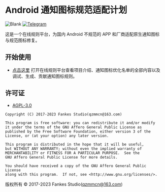 # Android 通知图标规范适配计划

![Blank](https://img.shields.io/badge/license-AGPL3.0-blue)
[![Telegram](https://img.shields.io/badge/Follow-Telegram-blue.svg?logo=telegram)](https://t.me/XiaofangInternet)

这是一个在线规则平台，为国内 Android 不规范的 APP 和厂商适配原生通知图标与规范图标修复。

## 开始使用

- [点击这里](https://fankes.github.io/AndroidNotifyIconAdapt) 打开在线规则平台查看项目介绍、通知图标优化名单的全部内容以及调试、生成、贡献通知图标规则。

## 许可证

- [AGPL-3.0](https://www.gnu.org/licenses/agpl-3.0.html)

```
Copyright (C) 2017-2023 Fankes Studio(qzmmcn@163.com)

This program is free software: you can redistribute it and/or modify
it under the terms of the GNU Affero General Public License as
published by the Free Software Foundation, either version 3 of the
License, or (at your option) any later version.

This program is distributed in the hope that it will be useful,
but WITHOUT ANY WARRANTY; without even the implied warranty of
MERCHANTABILITY or FITNESS FOR A PARTICULAR PURPOSE.  See the
GNU Affero General Public License for more details.

You should have received a copy of the GNU Affero General Public License
along with this program.  If not, see <http://www.gnu.org/licenses/>.
```

版权所有 © 2017-2023 Fankes Studio(qzmmcn@163.com)
